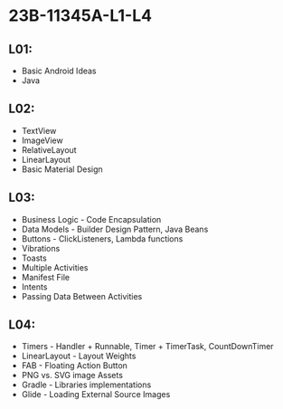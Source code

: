 # 23B-11345A-L1-L4

## L01:
- Basic Android Ideas
- Java

## L02:
- TextView
- ImageView
- RelativeLayout
- LinearLayout
- Basic Material Design

## L03:
* Business Logic - Code Encapsulation
* Data Models - Builder Design Pattern, Java Beans
* Buttons - ClickListeners, Lambda functions
* Vibrations
* Toasts
* Multiple Activities
* Manifest File
* Intents
* Passing Data Between Activities

## L04:
* Timers - Handler + Runnable, Timer + TimerTask, CountDownTimer
* LinearLayout - Layout Weights
* FAB - Floating Action Button
* PNG vs. SVG image Assets
* Gradle - Libraries implementations
* Glide - Loading External Source Images
